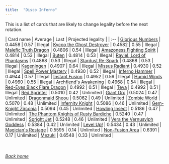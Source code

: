 ```yaml
---
title:  "Disco Inferno"
---
```


This is a list of cards that are likely to change legality before the next rotation.

| Card name | Average | Last | Projected legality |
| :-- |
[Glorious Numbers](https://db.ygoprodeck.com/card/?search=Glorious%20Numbers) | 0.4458 | 0.57 | Illegal |
[Kycoo the Ghost Destroyer](https://db.ygoprodeck.com/card/?search=Kycoo%20the%20Ghost%20Destroyer) | 0.4582 | 0.55 | Illegal |
[Malefic Truth Dragon](https://db.ygoprodeck.com/card/?search=Malefic%20Truth%20Dragon) | 0.4806 | 0.54 | Illegal |
[Amazoness Fighting Spirit](https://db.ygoprodeck.com/card/?search=Amazoness%20Fighting%20Spirit) | 0.4814 | 0.53 | Illegal |
[Buten](https://db.ygoprodeck.com/card/?search=Buten) | 0.4814 | 0.53 | Illegal |
[Raviel, Lord of Phantasms](https://db.ygoprodeck.com/card/?search=Raviel,%20Lord%20of%20Phantasms) | 0.4868 | 0.53 | Illegal |
[Stardust Re-Spark](https://db.ygoprodeck.com/card/?search=Stardust%20Re-Spark) | 0.4868 | 0.53 | Illegal |
[Kageningen](https://db.ygoprodeck.com/card/?search=Kageningen) | 0.4907 | 0.64 | Illegal |
[Missus Radiant](https://db.ygoprodeck.com/card/?search=Missus%20Radiant) | 0.4930 | 0.52 | Illegal |
[Spell Power Mastery](https://db.ygoprodeck.com/card/?search=Spell%20Power%20Mastery) | 0.4930 | 0.52 | Illegal |
[Inferno Hammer](https://db.ygoprodeck.com/card/?search=Inferno%20Hammer) | 0.4944 | 0.57 | Illegal |
[Instant Fusion](https://db.ygoprodeck.com/card/?search=Instant%20Fusion) | 0.4952 | 0.56 | Illegal |
[Humid Winds](https://db.ygoprodeck.com/card/?search=Humid%20Winds) | 0.4960 | 0.55 | Illegal |
[Archfiend's Awakening](https://db.ygoprodeck.com/card/?search=Archfiend's%20Awakening) | 0.4968 | 0.54 | Illegal |
[Red-Eyes Black Flare Dragon](https://db.ygoprodeck.com/card/?search=Red-Eyes%20Black%20Flare%20Dragon) | 0.4992 | 0.51 | Illegal |
[Teva](https://db.ygoprodeck.com/card/?search=Teva) | 0.4992 | 0.51 | Illegal |
[Red Sprinter](https://db.ygoprodeck.com/card/?search=Red%20Sprinter) | 0.5010 | 0.42 | Unlimited |
[Giant Orc](https://db.ygoprodeck.com/card/?search=Giant%20Orc) | 0.5024 | 0.47 | Unlimited |
[Dragonmaid Sheou](https://db.ygoprodeck.com/card/?search=Dragonmaid%20Sheou) | 0.5062 | 0.49 | Unlimited |
[Zombie World](https://db.ygoprodeck.com/card/?search=Zombie%20World) | 0.5070 | 0.48 | Unlimited |
[Infernity Knight](https://db.ygoprodeck.com/card/?search=Infernity%20Knight) | 0.5086 | 0.46 | Unlimited |
[Gem-Knight Zirconia](https://db.ygoprodeck.com/card/?search=Gem-Knight%20Zirconia) | 0.5094 | 0.45 | Unlimited |
[Howling Insect](https://db.ygoprodeck.com/card/?search=Howling%20Insect) | 0.5186 | 0.47 | Unlimited |
[The Phantom Knights of Rusty Bardiche](https://db.ygoprodeck.com/card/?search=The%20Phantom%20Knights%20of%20Rusty%20Bardiche) | 0.5240 | 0.47 | Unlimited |
[Spright Jet](https://db.ygoprodeck.com/card/?search=Spright%20Jet) | 0.5248 | 0.46 | Unlimited |
[Vera the Vernusylph Goddess](https://db.ygoprodeck.com/card/?search=Vera%20the%20Vernusylph%20Goddess) | 0.5384 | 0.42 | Unlimited |
[Level Up!](https://db.ygoprodeck.com/card/?search=Level%20Up!) | 0.5434 | 0.43 | Unlimited |
[Magician's Restage](https://db.ygoprodeck.com/card/?search=Magician's%20Restage) | 0.5595 | 0.14 | Unlimited |
[Non-Fusion Area](https://db.ygoprodeck.com/card/?search=Non-Fusion%20Area) | 0.6391 | 0.17 | Unlimited |
[Mezuki](https://db.ygoprodeck.com/card/?search=Mezuki) | 0.6548 | 0.33 | Unlimited |

<br>

###### [Back home](index)